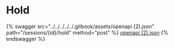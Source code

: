 # Hold

{% swagger src="../../../../../.gitbook/assets/openapi (2).json" path="/sessions/{id}/hold" method="post" %}
[openapi (2).json](<../../../../../.gitbook/assets/openapi (2).json>)
{% endswagger %}
